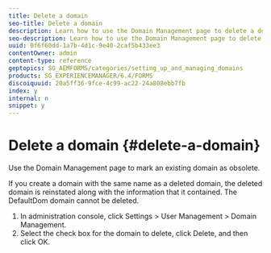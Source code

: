 ```yaml
---
title: Delete a domain 
seo-title: Delete a domain 
description: Learn how to use the Domain Management page to delete a domain or to mark an existing domain as obsolete. 
seo-description: Learn how to use the Domain Management page to delete a domain or to mark an existing domain as obsolete. 
uuid: 0f6f60dd-1a7b-4d1c-9e40-2caf5b433ee3
contentOwner: admin
content-type: reference
geptopics: SG_AEMFORMS/categories/setting_up_and_managing_domains
products: SG_EXPERIENCEMANAGER/6.4/FORMS
discoiquuid: 20a5ff36-9fce-4c99-ac22-24a808ebb7fb
index: y
internal: n
snippet: y
---
```


# Delete a domain {#delete-a-domain}

Use the Domain Management page to mark an existing domain as obsolete.

If you create a domain with the same name as a deleted domain, the deleted domain is reinstated along with the information that it contained. The DefaultDom domain cannot be deleted.

1. In administration console, click Settings &gt; User Management &gt; Domain Management.
1. Select the check box for the domain to delete, click Delete, and then click OK.


